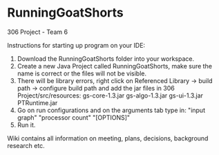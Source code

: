 # RunningGoatShorts
306 Project - Team 6

Instructions for starting up program on your IDE:
1) Download the RunningGoatShorts folder into your workspace.
2) Create a new Java Project called RunningGoatShorts, make sure the name is correct or the files will not be visible.
3) There will be library errors, right click on Referenced Library -> build path -> configure build path and add the jar files in 306 Project/src/resources:
                gs-core-1.3.jar
                gs-algo-1.3.jar
                gs-ui-1.3.jar
                PTRuntime.jar
4) Go on run configurations and on the arguments tab type in:
                "input graph" "processor count" "[OPTIONS]"
5) Run it.

Wiki contains all information on meeting, plans, decisions, background research etc.
  
                
                
